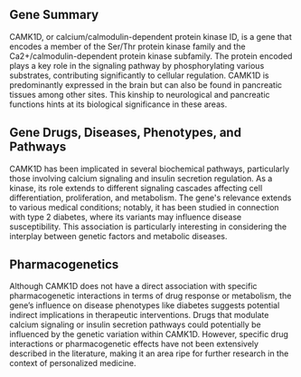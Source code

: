 ## Gene Summary
CAMK1D, or calcium/calmodulin-dependent protein kinase ID, is a gene that encodes a member of the Ser/Thr protein kinase family and the Ca2+/calmodulin-dependent protein kinase subfamily. The protein encoded plays a key role in the signaling pathway by phosphorylating various substrates, contributing significantly to cellular regulation. CAMK1D is predominantly expressed in the brain but can also be found in pancreatic tissues among other sites. This kinship to neurological and pancreatic functions hints at its biological significance in these areas.

## Gene Drugs, Diseases, Phenotypes, and Pathways
CAMK1D has been implicated in several biochemical pathways, particularly those involving calcium signaling and insulin secretion regulation. As a kinase, its role extends to different signaling cascades affecting cell differentiation, proliferation, and metabolism. The gene's relevance extends to various medical conditions; notably, it has been studied in connection with type 2 diabetes, where its variants may influence disease susceptibility. This association is particularly interesting in considering the interplay between genetic factors and metabolic diseases.

## Pharmacogenetics
Although CAMK1D does not have a direct association with specific pharmacogenetic interactions in terms of drug response or metabolism, the gene’s influence on disease phenotypes like diabetes suggests potential indirect implications in therapeutic interventions. Drugs that modulate calcium signaling or insulin secretion pathways could potentially be influenced by the genetic variation within CAMK1D. However, specific drug interactions or pharmacogenetic effects have not been extensively described in the literature, making it an area ripe for further research in the context of personalized medicine.